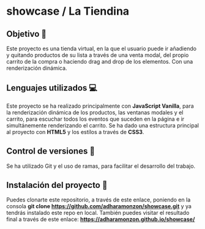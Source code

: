 # showcase / La Tiendina

## Objetivo 🎯

Este proyecto es una tienda virtual, en la que el usuario puede ir añadiendo y quitando productos de su lista a través de una venta modal, del propio carrito de la compra o haciendo drag and drop de los elementos. Con una renderización dinámica.

## Lenguajes utilizados :computer:

Este proyecto se ha realizado principalmente con **JavaScript Vanilla**, para la renderización dinámica de los productos, las ventanas modales y el carrito, para escuchar todos los eventos que suceden en la página e ir simultánemente renderizando el carrito. Se ha dado una estructura principal al proyecto con **HTML5** y los estílos a través de **CSS3**.

## Control de versiones :arrows_counterclockwise:

Se ha utilizado Git y el uso de ramas, para facilitar el desarrollo del trabajo.

## Instalación del proyecto :rocket:

Puedes clonarte este repositorio, a través de este enlace, poniendo en la consola **git clone https://github.com/adharamonzon/showcase.git** y ya tendrás instalado este repo en local.
También puedes visitar el resultado final a través de este enlace: **https://adharamonzon.github.io/showcase/**
